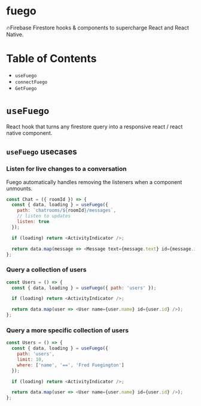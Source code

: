 # fuego

🔥Firebase Firestore hooks & components to supercharge React and React Native.

# Table of Contents

- `useFuego`
- `connectFuego`
- `GetFuego`

# `useFuego`

React hook that turns any firestore query into a responsive react / react native component.

## `useFuego` usecases

### **Listen for live changes to a conversation**

Fuego automatically handles removing the listeners when a component unmounts.

```javascript
const Chat = ({ roomId }) => {
  const { data, loading } = useFuego({
    path: `chatrooms/${roomId}/messages`,
    // listen to updates
    listen: true
  });

  if (loading) return <ActivityIndicator />;

  return data.map(message => <Message text={message.text} id={message.id} />);
};
```

### **Query a collection of users**

```javascript
const Users = () => {
  const { data, loading } = useFuego({ path: 'users' });

  if (loading) return <ActivityIndicator />;

  return data.map(user => <User name={user.name} id={user.id} />);
};
```

### **Query a more specific collection of users**

```javascript
const Users = () => {
  const { data, loading } = useFuego({
    path: 'users',
    limit: 10,
    where: ['name', '==', 'Fred Fuegington']
  });

  if (loading) return <ActivityIndicator />;

  return data.map(user => <User name={user.name} id={user.id} />);
};
```
